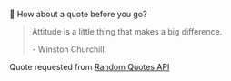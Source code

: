 📣 How about a quote before you go?

> Attitude is a little thing that makes a big difference.
>
> <p>- Winston Churchill</p>

Quote requested from [Random Quotes API](https://github.com/lukePeavey/quotable)
